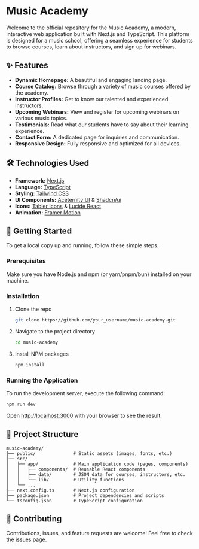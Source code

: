 # Music Academy

Welcome to the official repository for the Music Academy, a modern, interactive web application built with Next.js and TypeScript. This platform is designed for a music school, offering a seamless experience for students to browse courses, learn about instructors, and sign up for webinars.

## ✨ Features

- **Dynamic Homepage:** A beautiful and engaging landing page.
- **Course Catalog:** Browse through a variety of music courses offered by the academy.
- **Instructor Profiles:** Get to know our talented and experienced instructors.
- **Upcoming Webinars:** View and register for upcoming webinars on various music topics.
- **Testimonials:** Read what our students have to say about their learning experience.
- **Contact Form:** A dedicated page for inquiries and communication.
- **Responsive Design:** Fully responsive and optimized for all devices.

## 🛠️ Technologies Used

- **Framework:** [Next.js](https://nextjs.org/)
- **Language:** [TypeScript](https://www.typescriptlang.org/)
- **Styling:** [Tailwind CSS](https://tailwindcss.com/)
- **UI Components:** [Aceternity UI](https://ui.aceternity.com/) & [Shadcn/ui](https://ui.shadcn.com/)
- **Icons:** [Tabler Icons](https://tabler-icons.io/) & [Lucide React](https://lucide.dev/guide/packages/lucide-react)
- **Animation:** [Framer Motion](https://www.framer.com/motion/)

## 🚀 Getting Started

To get a local copy up and running, follow these simple steps.

### Prerequisites

Make sure you have Node.js and npm (or yarn/pnpm/bun) installed on your machine.

### Installation

1.  Clone the repo
    ```sh
    git clone https://github.com/your_username/music-academy.git
    ```
2.  Navigate to the project directory
    ```sh
    cd music-academy
    ```
3.  Install NPM packages
    ```sh
    npm install
    ```

### Running the Application

To run the development server, execute the following command:

```bash
npm run dev
```

Open [http://localhost:3000](http://localhost:3000) with your browser to see the result.

## 📂 Project Structure

```
music-academy/
├── public/              # Static assets (images, fonts, etc.)
├── src/
│   ├── app/             # Main application code (pages, components)
│   │   ├── components/  # Reusable React components
│   │   ├── data/        # JSON data for courses, instructors, etc.
│   │   └── lib/         # Utility functions
│   └── ...
├── next.config.ts       # Next.js configuration
├── package.json         # Project dependencies and scripts
└── tsconfig.json        # TypeScript configuration
```

## 🤝 Contributing

Contributions, issues, and feature requests are welcome! Feel free to check the [issues page](https://github.com/kamrulhasan2/music-academy-next.js/issues).
